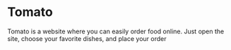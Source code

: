 # Tomato
Tomato is a website where you can easily order food online. Just open the site, choose your favorite dishes, and place your order
